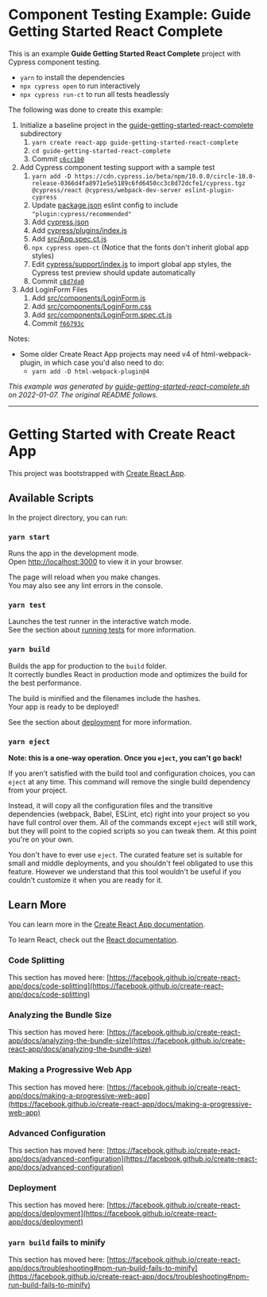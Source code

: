 # Component Testing Example: Guide Getting Started React Complete

This is an example **Guide Getting Started React Complete** project with Cypress component testing.

- `yarn` to install the dependencies
- `npx cypress open` to run interactively
- `npx cypress run-ct` to run all tests headlessly

The following was done to create this example:

1. Initialize a baseline project in the [guide-getting-started-react-complete](.) subdirectory
   1. `yarn create react-app guide-getting-started-react-complete`
   2. `cd guide-getting-started-react-complete`
   3. Commit [`c6cc1b0`](https://github.com/cypress-io/cypress-component-testing-examples/commit/c6cc1b003e9851592a92fa360d8204adab612a4c)
2. Add Cypress component testing support with a sample test
   1. `yarn add -D https://cdn.cypress.io/beta/npm/10.0.0/circle-10.0-release-0366d4fa8971e5e5189c6fd6450cc3c8d72dcfe1/cypress.tgz @cypress/react @cypress/webpack-dev-server eslint-plugin-cypress`
   2. Update [package.json](package.json) eslint config to include `"plugin:cypress/recommended"`
   3. Add [cypress.json](cypress.json)
   4. Add [cypress/plugins/index.js](cypress/plugins/index.js)
   5. Add [src/App.spec.ct.js](src/App.spec.ct.js)
   6. `npx cypress open-ct` (Notice that the fonts don't inherit global app styles)
   7. Edit [cypress/support/index.js](cypress/support/index.js) to import global app styles, the Cypress test preview should update automatically
   8. Commit [`c8d7da0`](https://github.com/cypress-io/cypress-component-testing-examples/commit/c8d7da087e08699242bc93383c5ce7406765f075)
3. Add LoginForm Files
   1. Add [src/components/LoginForm.js](src/components/LoginForm.js)
   2. Add [src/components/LoginForm.css](src/components/LoginForm.css)
   2. Add [src/components/LoginForm.spec.ct.js](src/components/LoginForm.spec.ct.css)
   3. Commit [`f66793c`](https://github.com/cypress-io/cypress-component-testing-examples/commit/f66793c51bd9ed18cb61823cb159f36e501c67d0)

Notes:

- Some older Create React App projects may need v4 of html-webpack-plugin, in which case you'd also need to do:
  - `yarn add -D html-webpack-plugin@4`

_This example was generated by [guide-getting-started-react-complete.sh](https://github.com/cypress-io/cypress-component-testing-examples/blob/main/scripts/guide-getting-started-react-complete.sh) on 2022-01-07. The original README follows._

---

# Getting Started with Create React App

This project was bootstrapped with [Create React App](https://github.com/facebook/create-react-app).

## Available Scripts

In the project directory, you can run:

### `yarn start`

Runs the app in the development mode.\
Open [http://localhost:3000](http://localhost:3000) to view it in your browser.

The page will reload when you make changes.\
You may also see any lint errors in the console.

### `yarn test`

Launches the test runner in the interactive watch mode.\
See the section about [running tests](https://facebook.github.io/create-react-app/docs/running-tests) for more information.

### `yarn build`

Builds the app for production to the `build` folder.\
It correctly bundles React in production mode and optimizes the build for the best performance.

The build is minified and the filenames include the hashes.\
Your app is ready to be deployed!

See the section about [deployment](https://facebook.github.io/create-react-app/docs/deployment) for more information.

### `yarn eject`

**Note: this is a one-way operation. Once you `eject`, you can't go back!**

If you aren't satisfied with the build tool and configuration choices, you can `eject` at any time. This command will remove the single build dependency from your project.

Instead, it will copy all the configuration files and the transitive dependencies (webpack, Babel, ESLint, etc) right into your project so you have full control over them. All of the commands except `eject` will still work, but they will point to the copied scripts so you can tweak them. At this point you're on your own.

You don't have to ever use `eject`. The curated feature set is suitable for small and middle deployments, and you shouldn't feel obligated to use this feature. However we understand that this tool wouldn't be useful if you couldn't customize it when you are ready for it.

## Learn More

You can learn more in the [Create React App documentation](https://facebook.github.io/create-react-app/docs/getting-started).

To learn React, check out the [React documentation](https://reactjs.org/).

### Code Splitting

This section has moved here: [https://facebook.github.io/create-react-app/docs/code-splitting](https://facebook.github.io/create-react-app/docs/code-splitting)

### Analyzing the Bundle Size

This section has moved here: [https://facebook.github.io/create-react-app/docs/analyzing-the-bundle-size](https://facebook.github.io/create-react-app/docs/analyzing-the-bundle-size)

### Making a Progressive Web App

This section has moved here: [https://facebook.github.io/create-react-app/docs/making-a-progressive-web-app](https://facebook.github.io/create-react-app/docs/making-a-progressive-web-app)

### Advanced Configuration

This section has moved here: [https://facebook.github.io/create-react-app/docs/advanced-configuration](https://facebook.github.io/create-react-app/docs/advanced-configuration)

### Deployment

This section has moved here: [https://facebook.github.io/create-react-app/docs/deployment](https://facebook.github.io/create-react-app/docs/deployment)

### `yarn build` fails to minify

This section has moved here: [https://facebook.github.io/create-react-app/docs/troubleshooting#npm-run-build-fails-to-minify](https://facebook.github.io/create-react-app/docs/troubleshooting#npm-run-build-fails-to-minify)
